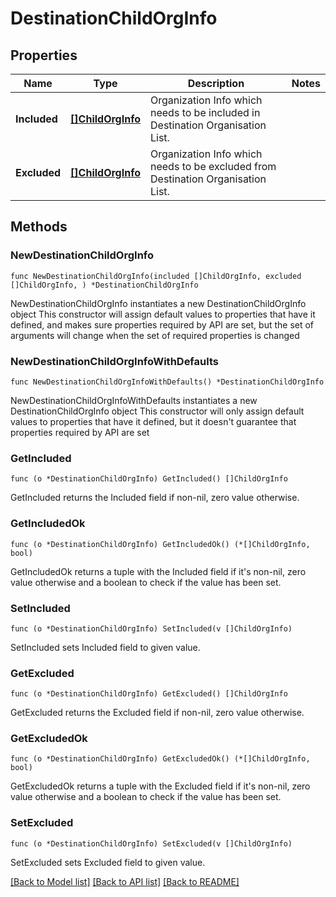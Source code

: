 # DestinationChildOrgInfo

## Properties

Name | Type | Description | Notes
------------ | ------------- | ------------- | -------------
**Included** | [**[]ChildOrgInfo**](ChildOrgInfo.md) | Organization Info which needs to be included in Destination Organisation List. | 
**Excluded** | [**[]ChildOrgInfo**](ChildOrgInfo.md) | Organization Info which needs to be excluded from Destination Organisation List. | 

## Methods

### NewDestinationChildOrgInfo

`func NewDestinationChildOrgInfo(included []ChildOrgInfo, excluded []ChildOrgInfo, ) *DestinationChildOrgInfo`

NewDestinationChildOrgInfo instantiates a new DestinationChildOrgInfo object
This constructor will assign default values to properties that have it defined,
and makes sure properties required by API are set, but the set of arguments
will change when the set of required properties is changed

### NewDestinationChildOrgInfoWithDefaults

`func NewDestinationChildOrgInfoWithDefaults() *DestinationChildOrgInfo`

NewDestinationChildOrgInfoWithDefaults instantiates a new DestinationChildOrgInfo object
This constructor will only assign default values to properties that have it defined,
but it doesn't guarantee that properties required by API are set

### GetIncluded

`func (o *DestinationChildOrgInfo) GetIncluded() []ChildOrgInfo`

GetIncluded returns the Included field if non-nil, zero value otherwise.

### GetIncludedOk

`func (o *DestinationChildOrgInfo) GetIncludedOk() (*[]ChildOrgInfo, bool)`

GetIncludedOk returns a tuple with the Included field if it's non-nil, zero value otherwise
and a boolean to check if the value has been set.

### SetIncluded

`func (o *DestinationChildOrgInfo) SetIncluded(v []ChildOrgInfo)`

SetIncluded sets Included field to given value.


### GetExcluded

`func (o *DestinationChildOrgInfo) GetExcluded() []ChildOrgInfo`

GetExcluded returns the Excluded field if non-nil, zero value otherwise.

### GetExcludedOk

`func (o *DestinationChildOrgInfo) GetExcludedOk() (*[]ChildOrgInfo, bool)`

GetExcludedOk returns a tuple with the Excluded field if it's non-nil, zero value otherwise
and a boolean to check if the value has been set.

### SetExcluded

`func (o *DestinationChildOrgInfo) SetExcluded(v []ChildOrgInfo)`

SetExcluded sets Excluded field to given value.



[[Back to Model list]](../README.md#documentation-for-models) [[Back to API list]](../README.md#documentation-for-api-endpoints) [[Back to README]](../README.md)


